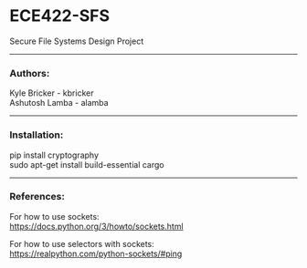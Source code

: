 # ECE422-SFS
Secure File Systems Design Project

---------------
### Authors:
Kyle Bricker - kbricker <br>
Ashutosh Lamba - alamba

---------------
### Installation:

pip install cryptography<br>
sudo apt-get install build-essential cargo<br>

---------------
### References:
For how to use sockets:<br>
https://docs.python.org/3/howto/sockets.html<br>

For how to use selectors with sockets:<br>
https://realpython.com/python-sockets/#ping<br>

